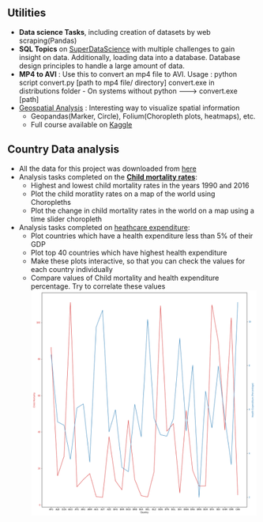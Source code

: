 ## Utilities

* **Data science Tasks**, including creation of datasets by web scraping(Pandas)
* **SQL Topics** on [SuperDataScience](https://www.superdatascience.com/pages/sql) with multiple challenges to gain insight on data.
Additionally, loading data into a database. Database design principles to handle a large amount of data.
* **MP4 to AVI** :
Use this to convert an mp4 file to AVI.
Usage : python script convert.py [path to mp4 file/ directory]
convert.exe in distributions folder - On systems without python ---> convert.exe [path]
* [Geospatial Analysis](https://github.com/abhijeetknayak/Utilities/tree/master/Data-Science/Country-Data) : Interesting way to visualize spatial information
  * Geopandas(Marker, Circle), Folium(Choropleth plots, heatmaps), etc.
  * Full course available on [Kaggle](https://www.kaggle.com/learn/geospatial-analysis)

## Country Data analysis
* All the data for this project was downloaded from [here](https://ourworldindata.org/health-meta) 
* Analysis tasks completed on the **[Child mortality rates](https://github.com/abhijeetknayak/Utilities/blob/master/Data-Science/Country-Data/child_mortality_analysis.ipynb)**:
  * Highest and lowest child mortality rates in the years 1990 and 2016
  * Plot the child moratlity rates on a map of the world using Choropleths
  * Plot the change in child mortality rates in the world on a map using a time slider choropleth
* Analysis tasks completed on [heathcare expenditure](https://github.com/abhijeetknayak/Utilities/blob/master/Data-Science/Country-Data/health-expenditure.ipynb):
  * Plot countries which have a health expenditure less than 5% of their GDP
  * Plot top 40 countries which have highest health expenditure
  * Make these plots interactive, so that you can check the values for each country individually
  * Compare values of Child mortality and health expenditure percentage. Try to correlate these values
  <img src="https://github.com/abhijeetknayak/Utilities/blob/master/Data-Science/Country-Data/health_expenditure-vs-Child_mortality.png" /> <br>
  
